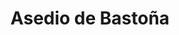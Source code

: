 ﻿---
title: "Asedio de Bastoña"
permalink: periodes_757.html
layout: periode
dataInici: 1944-12-18
dataFi: 1944-12-27
sidebar: periodes
pares:
  - 659:
    title: "Batalla de las Ardenas"
    dataInici: "(1944-12-16)"
    dataFi: "(1945-01-25)"

fills:
jocsPrincipals:
  - title: "SCS. Bastogne: Screaming Eagles under Siege "
    bggId: 35669
    dataInici: 
    dataFi: 

  - title: "DG Folio. Bastogne: A Desperate Defense"
    bggId: 73241
    dataInici: 
    dataFi: 

  - title: "Bastogne: Crossroads of Death"
    bggId: 11128
    dataInici: 
    dataFi: 

  - title: "Bastogne: The Desperate Defense, December 1944"
    bggId: 12465
    dataInici: 
    dataFi: 

  - title: "Bastogne: The Desperate Defense, December 1944"
    bggId: 13915
    dataInici: 
    dataFi: 

jocsEscenaris:
jocsEpoca:
jocsEpocaEscenaris:
---
